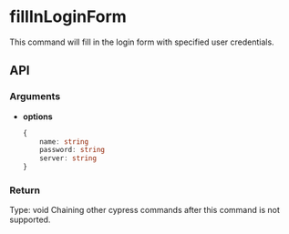 # fillInLoginForm

This command will fill in the login form with specified user credentials.

## API

### Arguments

-   **options**
    ```ts
    {
        name: string
        password: string
        server: string
    }
    ```

### Return

Type: void
Chaining other cypress commands after this command is not supported.
